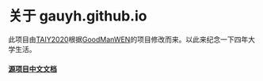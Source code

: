# 关于 gauyh.github.io

此项目由[TAIY2020](https://github.com/TAIY2020)根据[GoodManWEN](https://github.com/GoodManWEN)的项目修改而来。以此来纪念一下四年大学生活。

#### [源项目中文文档](https://github.com/GoodManWEN/GoodManWEN.github.io/blob/main/misc/readme_chs.md)